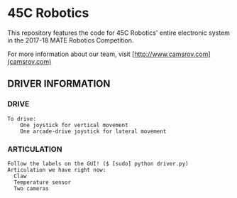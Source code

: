 # 45C Robotics

This repository features the code for 45C Robotics' entire electronic system in the 2017-18 MATE Robotics Competition. 

For more information about our team, visit [http://www.camsrov.com](camsrov.com)

## DRIVER INFORMATION

### DRIVE

```
To drive:
	One joystick for vertical movement
	One arcade-drive joystick for lateral movement
```
### ARTICULATION

```
Follow the labels on the GUI! ($ [sudo] python driver.py)
Articulation we have right now:
  Claw
  Temperature sensor
  Two cameras
```
